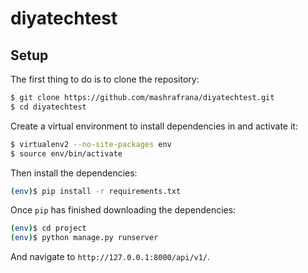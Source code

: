 # diyatechtest

## Setup

The first thing to do is to clone the repository:

```sh
$ git clone https://github.com/mashrafrana/diyatechtest.git
$ cd diyatechtest
```

Create a virtual environment to install dependencies in and activate it:

```sh
$ virtualenv2 --no-site-packages env
$ source env/bin/activate
```

Then install the dependencies:

```sh
(env)$ pip install -r requirements.txt
```
Once `pip` has finished downloading the dependencies:
```sh
(env)$ cd project
(env)$ python manage.py runserver
```
And navigate to `http://127.0.0.1:8000/api/v1/`.
